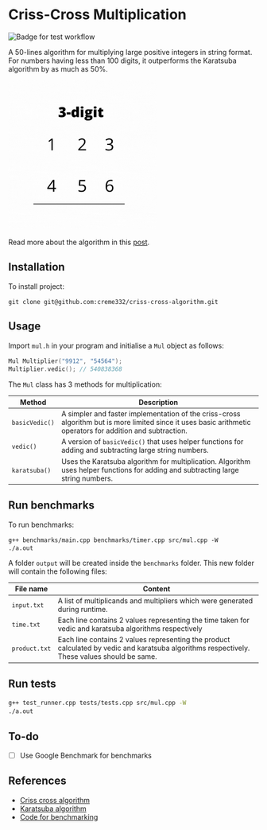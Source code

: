 # Criss-Cross Multiplication 
![Badge for test workflow](https://github.com/creme332/criss-cross-algorithm/actions/workflows/test.yml/badge.svg)

A 50-lines algorithm for multiplying large positive integers in string format. For numbers having less than 100 digits, it outperforms the Karatsuba algorithm by as much as 50%.

<img src="3x3.gif"  width="300" height="300">

Read more about the algorithm in this [post](https://creme332.github.io/creamy-notes/posts/criss-cross-multiplication/).


## Installation

To install project:
```
git clone git@github.com:creme332/criss-cross-algorithm.git
```

## Usage
Import `mul.h` in your program and initialise a `Mul` object as follows:
```cpp
Mul Multiplier("9912", "54564");
Multiplier.vedic(); // 540838368
```

The `Mul` class has  3 methods for multiplication:

| Method         | Description                                                                                                                                                     |
| -------------- | --------------------------------------------------------------------------------------------------------------------------------------------------------------- |
| `basicVedic()` | A simpler and faster implementation of the criss-cross algorithm but is more limited since it uses basic arithmetic operators for addition and subtraction. |
| `vedic()`      | A version of `basicVedic()` that uses helper functions for  adding and subtracting large string numbers.                                                        |
| `karatsuba()`  | Uses the Karatsuba algorithm for multiplication. Algorithm uses helper functions for adding and subtracting large string numbers.                       |

## Run benchmarks
To run benchmarks:
```
g++ benchmarks/main.cpp benchmarks/timer.cpp src/mul.cpp -W
./a.out
```
A folder `output` will be created inside the `benchmarks` folder. This new folder will contain the following files:

| File name     | Content                                                                                                                                      |
| ------------- | -------------------------------------------------------------------------------------------------------------------------------------------- |
| `input.txt`   | A list of multiplicands and multipliers which were generated during runtime.                                                                 |
| `time.txt`    | Each line contains 2 values representing the time taken for vedic and karatsuba algorithms respectively                                      |
| `product.txt` | Each line contains 2 values representing the product calculated by vedic and karatsuba algorithms respectively. These values should be same. |


## Run tests

```bash
g++ test_runner.cpp tests/tests.cpp src/mul.cpp -W
./a.out
```

## To-do

* [ ] Use Google Benchmark for benchmarks

## References

- [Criss cross algorithm](https://www.youtube.com/watch?v=JhGzbN5YuPo)
- [Karatsuba algorithm](https://drawar.github.io/karatsuba-cpp/)
- [Code for benchmarking](https://www.youtube.com/watch?v=YG4jexlSAjc&ab_channel=TheCherno)
